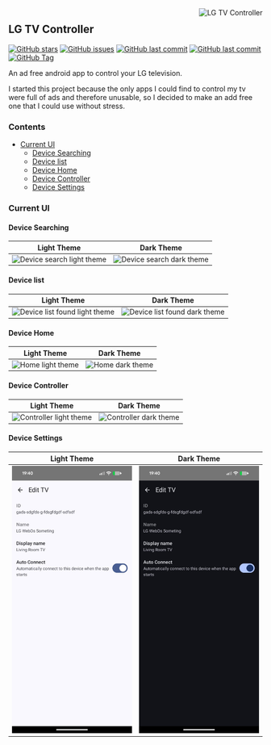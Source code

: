<img src=".github/assets/icon.png" alt="LG TV Controller" title="LG TV Controller" align="right"/>

## LG TV Controller

[![GitHub stars](https://img.shields.io/github/stars/heroslender/lg-remote.svg)](https://github.com/heroslender/lg-remote/stargazers)
[![GitHub issues](https://img.shields.io/github/issues-raw/heroslender/lg-remote.svg?label=issues)](https://github.com/heroslender/lg-remote/issues)
[![GitHub last commit](https://img.shields.io/github/last-commit/heroslender/lg-remote)](https://github.com/heroslender/lg-remote/commit)
[![GitHub last commit](https://img.shields.io/github/downloads/heroslender/lg-remote/total)](https://github.com/heroslender/lg-remote/releases)
[![GitHub Tag](https://img.shields.io/github/v/tag/heroslender/lg-remote?label=Version)](https://github.com/heroslender/lg-remote/releases/latest)

An ad free android app to control your LG television.

I started this project because the only apps I could find to control my tv were full of ads and 
therefore unusable, so I decided to make an add free one that I could use without stress.

### Contents

* [Current UI](#current-ui)
  * [Device Searching](#device-searching)
  * [Device list](#device-list)
  * [Device Home](#device-home)
  * [Device Controller](#device-controller)
  * [Device Settings](#device-settings)

### Current UI

#### Device Searching

Light Theme                |  Dark Theme
:-------------------------:|:-------------------------:
![Device search light theme](.github/assets/device_list.png)  |  ![Device search dark theme](.github/assets/device_list_dark.png)

#### Device list

Light Theme                |  Dark Theme
:-------------------------:|:-------------------------:
![Device list found light theme](.github/assets/device_list_found.png)  |  ![Device list found dark theme](.github/assets/device_list_found_dark.png)

#### Device Home

Light Theme                |  Dark Theme
:-------------------------:|:-------------------------:
![Home light theme](.github/assets/home.jpg)  |  ![Home dark theme](.github/assets/home_dark.jpg)

#### Device Controller

Light Theme                |  Dark Theme
:-------------------------:|:-------------------------:
![Controller light theme](.github/assets/controller.jpg)  |  ![Controller dark theme](.github/assets/controller_dark.jpg)

#### Device Settings

Light Theme                |  Dark Theme
:-------------------------:|:-------------------------:
![Settings light theme](.github/assets/tv_settings.jpeg)  |  ![Settings dark theme](.github/assets/tv_settings_dark.jpeg)

